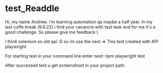 # test_Readdle
Hi, my name Andrew. i'm learning automation qa maybe a half year. 
In my last coffe break (9.6.22) i find your vacancie with test task and for me it's a good challenge. So please give me feedback )

I think selenium so old api :D so im use the next =>
This test created with API playwright

For starting test in your command line enter next:
npm playwright test

After successed test u get screenshoot in your project path.
